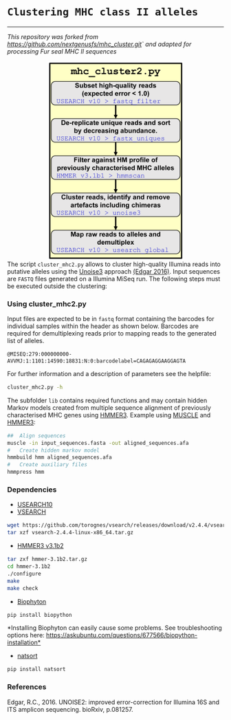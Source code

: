 
`Clustering MHC class II alleles`
=================================

------------------------------------------------------------------------

*This repository was forked from <https://github.com/nextgenusfs/mhc_cluster.git>\` and adapted for processing Fur seal MHC II sequences*

<img src="figures/Fig_6_clustering.png" width="317" style="display: block; margin: auto;" /> The script `cluster_mhc2.py` allows to cluster high-quality Illumina reads into putative alleles using the [Unoise3](http://drive5.com/usearch/manual/cmd_unoise3.html) approach [(Edgar 2016)](https://www.biorxiv.org/content/early/2016/10/15/081257). Input sequences are `FASTQ` files generated on a Illumina MiSeq run. The following steps must be executed outside the clustering:

### Using cluster\_mhc2.py

Input files are expected to be in `fastq` format containing the barcodes for individual samples within the header as shown below. Barcodes are required for demultiplexing reads prior to mapping reads to the generated list of alleles.

    @MISEQ:279:000000000-AVVMJ:1:1101:14590:18831:N:0:barcodelabel=CAGAGAGGAAGGAGTA

For further information and a description of parameters see the helpfile:

``` bash
cluster_mhc2.py -h
```

The subfolder `lib` contains required functions and may contain hidden Markov models created from multiple sequence alignment of previously characterised MHC genes using [HMMER3](http://hmmer.org/).
Example using [MUSCLE](http://www.drive5.com/muscle/manual/) and [HMMER3](hmmer.org):

``` bash
##  Align sequences
muscle -in input_sequences.fasta -out aligned_sequences.afa
#   Create hidden markov model  
hmmbuild hmm aligned_sequences.afa
#   Create auxiliary files
hmmpress hmm
```

### Dependencies

-   [USEARCH10](http://www.drive5.com/usearch)
-   [VSEARCH](https://github.com/torognes/vsearch)

``` bash
wget https://github.com/torognes/vsearch/releases/download/v2.4.4/vsearch-2.4.4-linux-x86_64.tar.gz
tar xzf vsearch-2.4.4-linux-x86_64.tar.gz
```

-   [HMMER3 v3.1b2](hmmer.org)

``` bash
tar zxf hmmer-3.1b2.tar.gz
cd hmmer-3.1b2
./configure
make
make check
```

-   [Biophyton](http://biopython.org/wiki/Download)

``` bash
pip install biopython
```

\*Installing Biophyton can easily cause some problems. See troubleshooting options here: <https://askubuntu.com/questions/677566/biopython-installation*>

-   [natsort](https://pypi.python.org/pypi/natsort)

``` bash
pip install natsort
```

### References

Edgar, R.C., 2016. UNOISE2: improved error-correction for Illumina 16S and ITS amplicon sequencing. bioRxiv, p.081257.
